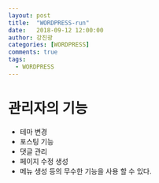 ```yaml
---
layout: post
title:  "WORDPRESS-run"
date:   2018-09-12 12:00:00
author: 강진광
categories: [WORDPRESS]
comments: true
tags:
  - WORDPRESS
---
```


# 관리자의 기능
- 테마 변경
- 포스팅 기능
- 댓글 관리
- 페이지 수정 생성
- 메뉴 생성
등의 무수한 기능을 사용 할 수 있다. 